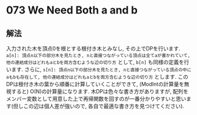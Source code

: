 # 073 We Need Both a and b

## 解法
入力された木を頂点0を根とする根付き木とみなし, その上でDPを行います.
`a[n]: 頂点n以下の部分木を見たとき, nと直接つながっている頂点は全てaが書かれていて, 他の連結成分はどれもaとbを両方含むような辺の切り方` として, `b[n]` も同様の定義を行います. さらに, `s[n]: 頂点n以下の部分木を見たとき, nと直接つながっている頂点の中にaもbも存在して, 他の連結成分はどれもaとbを両方含むような辺の切り方` とします.
このDPは根付き木の葉から順番に計算していくことができて, (ModIntの計算量を無視すると) O(N)の計算量になります. 木DPは色々な書き方がありますが, 配列をメンバー変数として用意した上で再帰関数を回すのが一番分かりやすいと思います(但しこの辺は個人差が強いので, 各自で最適な書き方を見つけてください).